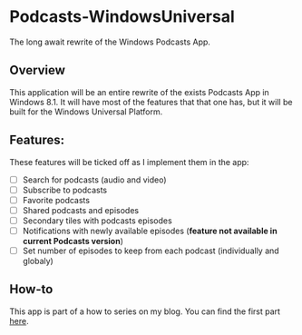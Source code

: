 # Podcasts-WindowsUniversal
The long await rewrite of the Windows Podcasts App.

## Overview
This application will be an entire rewrite of the exists Podcasts App in Windows 8.1. It will have most of the features that that one has, but it will be built for the Windows Universal Platform.

## Features:
These features will be ticked off as I implement them in the app:
* [ ] Search for podcasts (audio and video)
* [ ] Subscribe to podcasts
* [ ] Favorite podcasts
* [ ] Shared podcasts and episodes
* [ ] Secondary tiles with podcasts episodes
* [ ] Notifications with newly available episodes (**feature not available in current Podcasts version**)
* [ ] Set number of episodes to keep from each podcast (individually and globaly)

## How-to
This app is part of a how to series on my blog. You can find the first part [here](http://www.robertiagar.com/2015/07/08/recreating-the-windows-phone-podcasts-app-as-an-universal-windows-app-part-i/).
